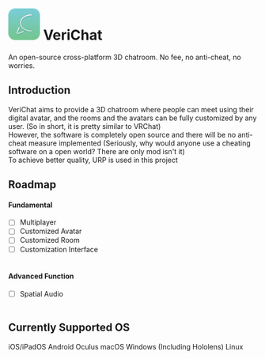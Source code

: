 # ![](Resources/VChatLogo-01.png) VeriChat
An open-source cross-platform 3D chatroom. No fee, no anti-cheat, no worries.
## Introduction
VeriChat aims to provide a 3D chatroom where people can meet using their digital avatar, and the rooms and the avatars can be fully customized by any user. (So in short, it is pretty similar to VRChat)<br />
However, the software is completely open source and there will be no anti-cheat measure implemented (Seriously, why would anyone use a cheating software on a open world? There are only mod isn't it)<br />
To achieve better quality, URP is used in this project
## Roadmap

#### Fundamental
- [ ] Multiplayer<br />
- [ ] Customized Avatar<br />
- [ ] Customized Room<br />
- [ ] Customization Interface<br /><br />

#### Advanced Function
- [ ] Spatial Audio<br /><br />

## Currently Supported OS
iOS/iPadOS
Android
Oculus
macOS
Windows (Including Hololens)
Linux


